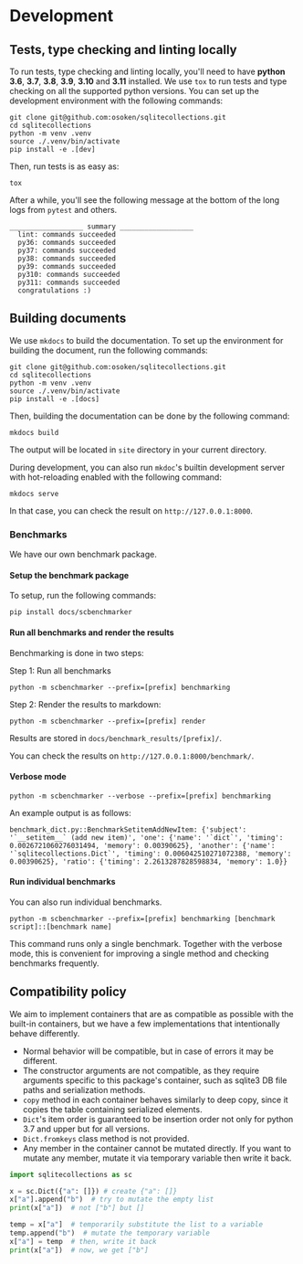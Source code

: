 # Development

## Tests, type checking and linting locally

To run tests, type checking and linting locally, you'll need to have **python 3.6**, **3.7**, **3.8**, **3.9**, **3.10** and **3.11** installed.
We use `tox` to run tests and type checking on all the supported python versions.
You can set up the development environment with the following commands:

```
git clone git@github.com:osoken/sqlitecollections.git
cd sqlitecollections
python -m venv .venv
source ./.venv/bin/activate
pip install -e .[dev]
```

Then, run tests is as easy as:

```
tox
```

After a while, you'll see the following message at the bottom of the long logs from `pytest` and others.

```
__________________ summary __________________
  lint: commands succeeded
  py36: commands succeeded
  py37: commands succeeded
  py38: commands succeeded
  py39: commands succeeded
  py310: commands succeeded
  py311: commands succeeded
  congratulations :)
```

## Building documents

We use `mkdocs` to build the documentation.
To set up the environment for building the document, run the following commands:

```
git clone git@github.com:osoken/sqlitecollections.git
cd sqlitecollections
python -m venv .venv
source ./.venv/bin/activate
pip install -e .[docs]
```

Then, building the documentation can be done by the following command:

```
mkdocs build
```

The output will be located in `site` directory in your current directory.

During development, you can also run `mkdoc`'s builtin development server with hot-reloading enabled with the following command:

```
mkdocs serve
```

In that case, you can check the result on `http://127.0.0.1:8000`.

### Benchmarks

We have our own benchmark package.

#### Setup the benchmark package

To setup, run the following commands:

```
pip install docs/scbenchmarker
```

#### Run all benchmarks and render the results

Benchmarking is done in two steps:

Step 1: Run all benchmarks

```
python -m scbenchmarker --prefix=[prefix] benchmarking
```

Step 2: Render the results to markdown:

```
python -m scbenchmarker --prefix=[prefix] render
```

Results are stored in `docs/benchmark_results/[prefix]/`.

You can check the results on `http://127.0.0.1:8000/benchmark/`.

#### Verbose mode

```
python -m scbenchmarker --verbose --prefix=[prefix] benchmarking
```

An example output is as follows:

```
benchmark_dict.py::BenchmarkSetitemAddNewItem: {'subject': '`__setitem__` (add new item)', 'one': {'name': '`dict`', 'timing': 0.0026721060276031494, 'memory': 0.00390625}, 'another': {'name': '`sqlitecollections.Dict`', 'timing': 0.006042510271072388, 'memory': 0.00390625}, 'ratio': {'timing': 2.2613287828598834, 'memory': 1.0}}
```

#### Run individual benchmarks

You can also run individual benchmarks.

```
python -m scbenchmarker --prefix=[prefix] benchmarking [benchmark script]::[benchmark name]
```

This command runs only a single benchmark.
Together with the verbose mode, this is convenient for improving a single method and checking benchmarks frequently.

## Compatibility policy

We aim to implement containers that are as compatible as possible with the built-in containers, but we have a few implementations that intentionally behave differently.

- Normal behavior will be compatible, but in case of errors it may be different.
- The constructor arguments are not compatible, as they require arguments specific to this package's container, such as sqlite3 DB file paths and serialization methods.
- `copy` method in each container behaves similarly to deep copy, since it copies the table containing serialized elements.
- `Dict`'s item order is guaranteed to be insertion order not only for python 3.7 and upper but for all versions.
- `Dict.fromkeys` class method is not provided.
- Any member in the container cannot be mutated directly. If you want to mutate any member, mutate it via temporary variable then write it back.

```python
import sqlitecollections as sc

x = sc.Dict({"a": []}) # create {"a": []}
x["a"].append("b")  # try to mutate the empty list
print(x["a"])  # not ["b"] but []

temp = x["a"]  # temporarily substitute the list to a variable
temp.append("b")  # mutate the temporary variable
x["a"] = temp  # then, write it back
print(x["a"])  # now, we get ["b"]
```
